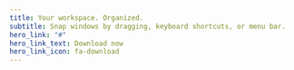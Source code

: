 ```yaml
---
title: Your workspace. Organized.
subtitle: Snap windows by dragging, keyboard shortcuts, or menu bar.
hero_link: "#"
hero_link_text: Download now
hero_link_icon: fa-download
---
```


